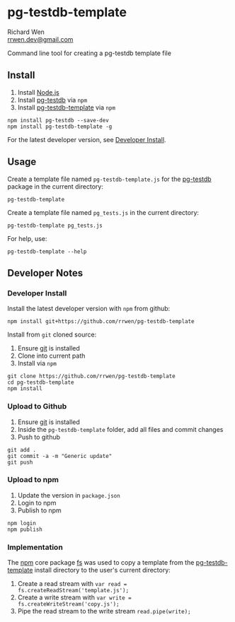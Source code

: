# pg-testdb-template

Richard Wen  
rrwen.dev@gmail.com  
  
Command line tool for creating a pg-testdb template file

## Install

1. Install [Node.js](https://nodejs.org/en/)
2. Install [pg-testdb](https://www.npmjs.com/package/pg-testdb) via `npm`
3. Install [pg-testdb-template](https://www.npmjs.com/package/pg-testdb-template) via `npm`

```
npm install pg-testdb --save-dev
npm install pg-testdb-template -g
```

For the latest developer version, see [Developer Install](#developer-install).

## Usage

Create a template file named `pg-testdb-template.js` for the [pg-testdb](https://www.npmjs.com/package/pg-testdb) package in the current directory:

```
pg-testdb-template
```

Create a template file named `pg_tests.js` in the current directory:

```
pg-testdb-template pg_tests.js
```

For help, use:

```
pg-testdb-template --help
```

## Developer Notes

### Developer Install

Install the latest developer version with `npm` from github:

```
npm install git+https://github.com/rrwen/pg-testdb-template
```
  
Install from `git` cloned source:

1. Ensure [git](https://git-scm.com/) is installed
2. Clone into current path
3. Install via `npm`

```
git clone https://github.com/rrwen/pg-testdb-template
cd pg-testdb-template
npm install
```

### Upload to Github

1. Ensure [git](https://git-scm.com/) is installed
2. Inside the `pg-testdb-template` folder, add all files and commit changes
3. Push to github

```
git add .
git commit -a -m "Generic update"
git push
```

### Upload to npm

1. Update the version in `package.json`
2. Login to npm
3. Publish to npm

```
npm login
npm publish
```

### Implementation

The [npm](https://www.npmjs.com/) core package [fs](https://www.npmjs.com/package/fs) was used to copy a template from the [pg-testdb-template](https://www.npmjs.com/package/pg-testdb-template) install directory to the user's current directory:

1. Create a read stream with `var read = fs.createReadStream('template.js');`
2. Create a write stream with `var write = fs.createWriteStream('copy.js');`
3. Pipe the read stream to the write stream `read.pipe(write);`
